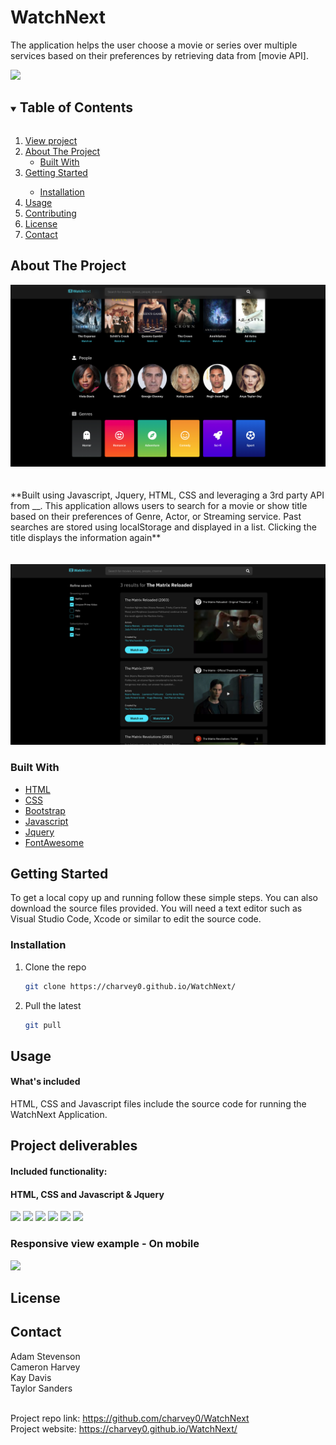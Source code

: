# WatchNext
The application helps the user choose a movie or series over multiple services based on their preferences by retrieving data from [movie API].

<!--INSERT PICTURE HERE-->
<img src="assets/Images/indexHTML copy.png">

<details open="open">
  <summary><h2 style="display: inline-block">Table of Contents</h2></summary>
  <ol>
     <li>
      <a href="https://charvey0.github.io/WatchNext/">View project</a></li>
    <li>
      <a href="#about-the-project">About The Project</a>
      <ul>
        <li>
        <a href="#built-with">Built With</a></li>
      </ul>
    </li>
    <li>
      <a href="#getting-started">Getting Started</a>
      </li>
      <ul>
        <li>
        <a href="#installation">Installation</a>
        </li>
      </ul>
    </li>
    <li><a href="#usage">Usage</a>
    </li>
    <li><a href="#contributing">Contributing</a>
    </li>
    <li><a href="#license">License</a>
    </li>
    <li><a href="#contact">Contact</a>
    </li>
  </ol>
</details>

<!--ABOUT THE PROJECT-->
## About The Project
<!--INSERT PICTURE HERE-->
<img src="assets/Images/movies, people, genres.png">
<br><br><br>
**Built using Javascript, Jquery, HTML, CSS and leveraging a 3rd party API from __. This application allows users to search for a movie or show title based on their preferences of Genre, Actor, or Streaming service. Past searches are stored using localStorage and displayed in a list. Clicking the title displays the information again**
<br><br><br>
<img src="assets/Images/search-results.png">

### Built With

* [HTML](https://www.w3schools.com/)
* [CSS](https://www.w3schools.com/)
* [Bootstrap](https://getbootstrap.com/docs/4.3/getting-started/introduction/)
* [Javascript](https://www.w3schools.com/)
* [Jquery](https://jquery.com/)
* [FontAwesome](https://fontawesome.com/)
<!--* [Movie API]()-->

<!-- GETTING STARTED -->
## Getting Started
To get a local copy up and running follow these simple steps. You can also download the source files provided. You will need a text editor such as Visual Studio Code, Xcode or similar to edit the source code.

### Installation
1. Clone the repo
   ```sh
   git clone https://charvey0.github.io/WatchNext/
   ```

2. Pull the latest
   ```sh
   git pull

## Usage 
<!--INSERT SCREEN RECORDING HERE-->
#### What's included
HTML, CSS and Javascript files include the source code for running the WatchNext Application.
## Project deliverables

#### Included functionality:
#### HTML, CSS and Javascript & Jquery

<img src="assets/Images/onLoad1.png">
<img src="assets/Images/onClick2.png">
<img src="assets/Images/onHover3.png">
<img src="assets/Images/onSubmit4.png">
<img src="assets/Images/onReturn5.png">
<img src="assets/Images/onClick6.png">

### Responsive view example - On mobile
<img src="assets/Images/responsive-pic.png">

<!-- LICENSE -->
## License


<!-- CONTACT -->
## Contact
Adam Stevenson<br>
Cameron Harvey<br>
Kay Davis<br>
Taylor Sanders<br>
<br>

<!--LINKS-->
Project repo link: https://github.com/charvey0/WatchNext
<br>
Project website: https://charvey0.github.io/WatchNext/